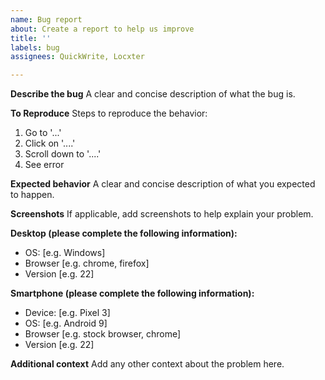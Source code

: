 ```yaml
---
name: Bug report
about: Create a report to help us improve
title: ''
labels: bug
assignees: QuickWrite, Locxter

---
```


**Describe the bug**
A clear and concise description of what the bug is.

**To Reproduce**
Steps to reproduce the behavior:
1. Go to '...'
2. Click on '....'
3. Scroll down to '....'
4. See error

**Expected behavior**
A clear and concise description of what you expected to happen.

**Screenshots**
If applicable, add screenshots to help explain your problem.

**Desktop (please complete the following information):**
 - OS: [e.g. Windows]
 - Browser [e.g. chrome, firefox]
 - Version [e.g. 22]

**Smartphone (please complete the following information):**
 - Device: [e.g. Pixel 3]
 - OS: [e.g. Android 9]
 - Browser [e.g. stock browser, chrome]
 - Version [e.g. 22]

**Additional context**
Add any other context about the problem here.
